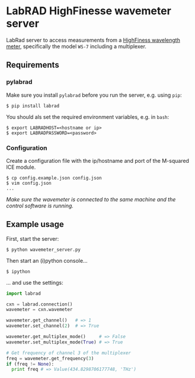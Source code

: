 # LabRAD HighFinesse wavemeter server

LabRad server to access measurements from a [HighFiness wavelength meter](http://www.highfinesse.com/en/wavelengthmeter/28/high-precision-wavelength-meter), specifically the model `WS-7` including a multiplexer.

## Requirements

### pylabrad

Make sure you install `pylabrad` before you run the server, e.g. using `pip`:

```shell
$ pip install labrad
```

You should als set the required environment variables, e.g. in `bash`:

```shell
$ export LABRADHOST=<hostname or ip>
$ export LABRADPASSWORD=<password>
```

### Configuration

Create a configuration file with the ip/hostname and port of the
M-squared ICE module.

```shell
$ cp config.example.json config.json
$ vim config.json
...
```

*Make sure the wavemeter is connected to the same machine and the
control software is running.*

## Example usage

First, start the server:

```shell
$ python wavemeter_server.py
```

Then start an (i)python console...

```shell
$ ipython
```

... and use the settings:

```python
import labrad

cxn = labrad.connection()
wavemeter = cxn.wavemeter

wavemeter.get_channel()   # => 1
wavemeter.set_channel(2)  # => True

wavemeter.get_multiplex_mode()     # => False
wavemeter.set_multiplex_mode(True) # => True

# Get frequency of channel 3 of the multiplexer
freq = wavemeter.get_frequency(3)
if (freq != None):
  print freq # => Value(434.8298706177748, 'THz')
```
